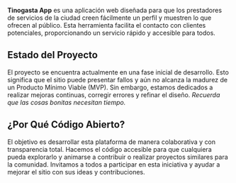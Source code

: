 **Tinogasta App** es una aplicación web diseñada para que los prestadores de
servicios de la ciudad creen fácilmente un perfil y muestren lo que ofrecen al
público. Esta herramienta facilita el contacto con clientes potenciales,
proporcionando un servicio rápido y accesible para todos.

## Estado del Proyecto

El proyecto se encuentra actualmente en una fase inicial de desarrollo. Esto
significa que el sitio puede presentar fallos y aún no alcanza la madurez de un
Producto Mínimo Viable (MVP). Sin embargo, estamos dedicados a realizar mejoras
continuas, corregir errores y refinar el diseño. _Recuerda que las cosas bonitas
necesitan tiempo._

## ¿Por Qué Código Abierto?

El objetivo es desarrollar esta plataforma de manera colaborativa y con
transparencia total. Hacemos el código accesible para que cualquiera pueda
explorarlo y animarse a contribuir o realizar proyectos similares para la
comunidad. Invitamos a todos a participar en esta iniciativa y ayudar a mejorar
el sitio con sus ideas y contribuciones.
